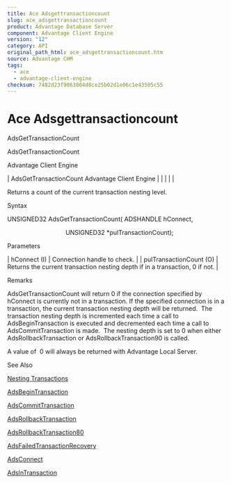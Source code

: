```yaml
---
title: Ace Adsgettransactioncount
slug: ace_adsgettransactioncount
product: Advantage Database Server
component: Advantage Client Engine
version: "12"
category: API
original_path_html: ace_adsgettransactioncount.htm
source: Advantage CHM
tags:
  - ace
  - advantage-client-engine
checksum: 7482d23f9063804d8ce25b02d1e06c1e43505c55
---
```


# Ace Adsgettransactioncount

AdsGetTransactionCount

AdsGetTransactionCount

Advantage Client Engine

| AdsGetTransactionCount  Advantage Client Engine |  |  |  |  |

Returns a count of the current transaction nesting level.

Syntax

UNSIGNED32 AdsGetTransactionCount( ADSHANDLE hConnect,

                                  UNSIGNED32 \*pulTransactionCount);

Parameters

| hConnect (I) | Connection handle to check. |
| pulTransactionCount (O) | Returns the current transaction nesting depth if in a transaction, 0 if not. |

Remarks

AdsGetTransactionCount will return 0 if the connection specified by hConnect is currently not in a transaction. If the specified connection is in a transaction, the current transaction nesting depth will be returned.  The transaction nesting depth is incremented each time a call to AdsBeginTransaction is executed and decremented each time a call to AdsCommitTransaction is made.  The nesting depth is set to 0 when either AdsRollbackTransaction or AdsRollbackTransaction90 is called.

A value of  0 will always be returned with Advantage Local Server.

See Also

[Nesting Transactions](master_nesting_transactions.md)

[AdsBeginTransaction](ace_adsbegintransaction.md)

[AdsCommitTransaction](ace_adscommittransaction.md)

[AdsRollbackTransaction](ace_adsrollbacktransaction.md)

[AdsRollbackTransaction80](ace_adsrollbacktransaction80.md)

[AdsFailedTransactionRecovery](ace_adsfailedtransactionrecovery.md)

[AdsConnect](ace_adsconnect60.md)

[AdsInTransaction](ace_adsintransaction.md)
